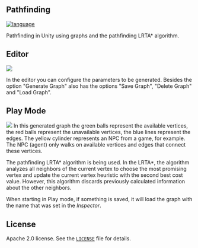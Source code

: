 ## Pathfinding

[![language](https://img.shields.io/badge/C%23-7.3-green.svg)](https://docs.microsoft.com/en-us/dotnet/csharp)

Pathfinding in Unity using graphs and the pathfinding LRTA* algorithm.

## Editor
![](Assets/Screenshots/editor.png)

In the editor you can configure the parameters to be generated.
Besides the option "Generate Graph" also has the options "Save Graph", "Delete Graph" and "Load Graph".

## Play Mode
![](Assets/Screenshots/graph.png)
In this generated graph the green balls represent the available vertices, the red balls represent the unavailable vertices, the blue lines represent the edges. The yellow cylinder represents an NPC from a game, for example.
The NPC (agent) only walks on available vertices and edges that connect these vertices.

The pathfinding LRTA* algorithm is being used. In the LRTA*, the algorithm analyzes all neighbors of the current vertex to choose the most promising vertex and update the current vertex heuristic with the second best cost value. However, this algorithm discards previously calculated information about the other neighbors.

When starting in Play mode, if something is saved, it will load the graph with the name that was set in the *Inspector*.

## License
Apache 2.0 license. See the [`LICENSE`](LICENSE) file for details.

